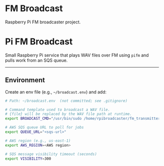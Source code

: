 # FM Broadcast

Raspberry Pi FM broadcaster project.


# Pi FM Broadcast

Small Raspberry Pi service that plays WAV files over FM using `pifm` and pulls work from an SQS queue.

---

## Environment

Create an env file (e.g., `~/broadcast.env`) and add:

```bash
# Path: ~/broadcast.env  (not committed; see .gitignore)

# Command template used to broadcast a WAV file.
# {file} will be replaced by the WAV file path at runtime.
export BROADCAST_CMD="/usr/bin/sudo /home/rpibroadcaster/fm_transmitter/pifm {file} -f 91.0"

# AWS SQS queue URL to poll for jobs
export QUEUE_URL="<sqs-url>"

# AWS region (e.g., us-east-1)
export AWS_REGION=<AWS region>

# SQS message visibility timeout (seconds)
export VISIBILITY=300

